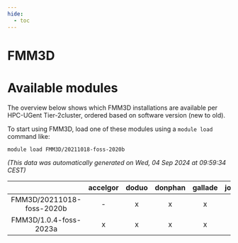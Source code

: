 ```yaml
---
hide:
  - toc
---
```


FMM3D
=====

# Available modules


The overview below shows which FMM3D installations are available per HPC-UGent Tier-2cluster, ordered based on software version (new to old).

To start using FMM3D, load one of these modules using a `module load` command like:

```shell
module load FMM3D/20211018-foss-2020b
```

*(This data was automatically generated on Wed, 04 Sep 2024 at 09:59:34 CEST)*  

| |accelgor|doduo|donphan|gallade|joltik|shinx|skitty|
| :---: | :---: | :---: | :---: | :---: | :---: | :---: | :---: |
|FMM3D/20211018-foss-2020b|-|x|x|x|x|-|x|
|FMM3D/1.0.4-foss-2023a|x|x|x|x|x|x|x|
